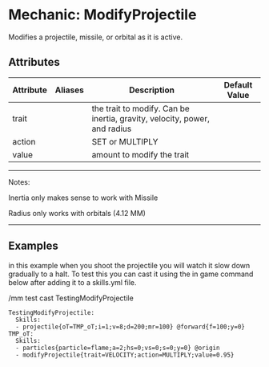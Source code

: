 Mechanic: ModifyProjectile
==========================

Modifies a projectile, missile, or orbital as it is active.

Attributes
----------

| Attribute | Aliases | Description | Default Value |
|-----------|---------|-------------|---------------|
| trait     |         | the trait to modify. Can be inertia, gravity, velocity, power, and radius | |
| action    |         | SET or MULTIPLY |           |
| value     |         | amount to modify the trait | |

--------

Notes:

Inertia only makes sense to work with Missile

Radius only works with orbitals (4.12 MM)

--------

Examples
--------

in this example when you shoot the projectile you will watch it slow down gradually to a halt. To test this you can cast it using the in game command below after adding it to a skills.yml file.

/mm test cast TestingModifyProjectile


```
TestingModifyProjectile:
  Skills:
  - projectile{oT=TMP_oT;i=1;v=8;d=200;mr=100} @forward{f=100;y=0}
TMP_oT:
  Skills:
  - particles{particle=flame;a=2;hs=0;vs=0;s=0;y=0} @origin
  - modifyProjectile{trait=VELOCITY;action=MULTIPLY;value=0.95}
```